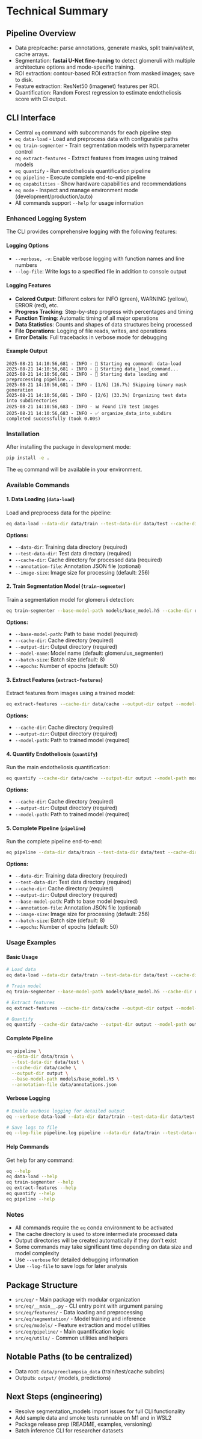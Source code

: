 # Technical Summary

## Pipeline Overview
- Data prep/cache: parse annotations, generate masks, split train/val/test, cache arrays.
- Segmentation: **fastai U-Net fine-tuning** to detect glomeruli with multiple architecture options and mode-specific training.
- ROI extraction: contour-based ROI extraction from masked images; save to disk.
- Feature extraction: ResNet50 (imagenet) features per ROI.
- Quantification: Random Forest regression to estimate endotheliosis score with CI output.

## CLI Interface
- Central `eq` command with subcommands for each pipeline step
- `eq data-load` - Load and preprocess data with configurable paths
- `eq train-segmenter` - Train segmentation models with hyperparameter control  
- `eq extract-features` - Extract features from images using trained models
- `eq quantify` - Run endotheliosis quantification pipeline
- `eq pipeline` - Execute complete end-to-end pipeline
- `eq capabilities` - Show hardware capabilities and recommendations
- `eq mode` - Inspect and manage environment mode (development/production/auto)
- All commands support `--help` for usage information

### Enhanced Logging System
The CLI provides comprehensive logging with the following features:

#### Logging Options
- `--verbose, -v`: Enable verbose logging with function names and line numbers
- `--log-file`: Write logs to a specified file in addition to console output

#### Logging Features
- **Colored Output**: Different colors for INFO (green), WARNING (yellow), ERROR (red), etc.
- **Progress Tracking**: Step-by-step progress with percentages and timing
- **Function Timing**: Automatic timing of all major operations
- **Data Statistics**: Counts and shapes of data structures being processed
- **File Operations**: Logging of file reads, writes, and operations
- **Error Details**: Full tracebacks in verbose mode for debugging

#### Example Output
```
2025-08-21 14:10:56,681 - INFO - 🔧 Starting eq command: data-load
2025-08-21 14:10:56,681 - INFO - 🚀 Starting data_load_command...
2025-08-21 14:10:56,681 - INFO - 🔄 Starting data loading and preprocessing pipeline...
2025-08-21 14:10:56,681 - INFO - [1/6] (16.7%) Skipping binary mask generation
2025-08-21 14:10:56,681 - INFO - [2/6] (33.3%) Organizing test data into subdirectories
2025-08-21 14:10:56,683 - INFO - 📊 Found 178 test images
2025-08-21 14:10:56,683 - INFO - ✅ organize_data_into_subdirs completed successfully (took 0.00s)
```

### Installation
After installing the package in development mode:
```bash
pip install -e .
```
The `eq` command will be available in your environment.

### Available Commands

#### 1. Data Loading (`data-load`)
Load and preprocess data for the pipeline:
```bash
eq data-load --data-dir data/train --test-data-dir data/test --cache-dir data/cache
```

**Options:**
- `--data-dir`: Training data directory (required)
- `--test-data-dir`: Test data directory (required)
- `--cache-dir`: Cache directory for processed data (required)
- `--annotation-file`: Annotation JSON file (optional)
- `--image-size`: Image size for processing (default: 256)

#### 2. Train Segmentation Model (`train-segmenter`)
Train a segmentation model for glomeruli detection:
```bash
eq train-segmenter --base-model-path models/base_model.h5 --cache-dir data/cache --output-dir output
```

**Options:**
- `--base-model-path`: Path to base model (required)
- `--cache-dir`: Cache directory (required)
- `--output-dir`: Output directory (required)
- `--model-name`: Model name (default: glomerulus_segmenter)
- `--batch-size`: Batch size (default: 8)
- `--epochs`: Number of epochs (default: 50)

#### 3. Extract Features (`extract-features`)
Extract features from images using a trained model:
```bash
eq extract-features --cache-dir data/cache --output-dir output --model-path models/trained_model.h5
```

**Options:**
- `--cache-dir`: Cache directory (required)
- `--output-dir`: Output directory (required)
- `--model-path`: Path to trained model (required)

#### 4. Quantify Endotheliosis (`quantify`)
Run the main endotheliosis quantification:
```bash
eq quantify --cache-dir data/cache --output-dir output --model-path models/trained_model.h5
```

**Options:**
- `--cache-dir`: Cache directory (required)
- `--output-dir`: Output directory (required)
- `--model-path`: Path to trained model (required)

#### 5. Complete Pipeline (`pipeline`)
Run the complete pipeline end-to-end:
```bash
eq pipeline --data-dir data/train --test-data-dir data/test --cache-dir data/cache --output-dir output --base-model-path models/base_model.h5
```

**Options:**
- `--data-dir`: Training data directory (required)
- `--test-data-dir`: Test data directory (required)
- `--cache-dir`: Cache directory (required)
- `--output-dir`: Output directory (required)
- `--base-model-path`: Path to base model (required)
- `--annotation-file`: Annotation JSON file (optional)
- `--image-size`: Image size for processing (default: 256)
- `--batch-size`: Batch size (default: 8)
- `--epochs`: Number of epochs (default: 50)

### Usage Examples

#### Basic Usage
```bash
# Load data
eq data-load --data-dir data/train --test-data-dir data/test --cache-dir data/cache

# Train model
eq train-segmenter --base-model-path models/base_model.h5 --cache-dir data/cache --output-dir output

# Extract features
eq extract-features --cache-dir data/cache --output-dir output --model-path output/glomerulus_segmentation/glomerulus_segmenter.h5

# Quantify
eq quantify --cache-dir data/cache --output-dir output --model-path output/glomerulus_segmentation/glomerulus_segmenter.h5
```

#### Complete Pipeline
```bash
eq pipeline \
  --data-dir data/train \
  --test-data-dir data/test \
  --cache-dir data/cache \
  --output-dir output \
  --base-model-path models/base_model.h5 \
  --annotation-file data/annotations.json
```

#### Verbose Logging
```bash
# Enable verbose logging for detailed output
eq --verbose data-load --data-dir data/train --test-data-dir data/test --cache-dir data/cache

# Save logs to file
eq --log-file pipeline.log pipeline --data-dir data/train --test-data-dir data/test --cache-dir data/cache --output-dir output --base-model-path models/base_model.h5
```

#### Help Commands
Get help for any command:
```bash
eq --help
eq data-load --help
eq train-segmenter --help
eq extract-features --help
eq quantify --help
eq pipeline --help
```

### Notes
- All commands require the `eq` conda environment to be activated
- The cache directory is used to store intermediate processed data
- Output directories will be created automatically if they don't exist
- Some commands may take significant time depending on data size and model complexity
- Use `--verbose` for detailed debugging information
- Use `--log-file` to save logs for later analysis

## Package Structure
- `src/eq/` - Main package with modular organization
- `src/eq/__main__.py` - CLI entry point with argument parsing
- `src/eq/features/` - Data loading and preprocessing
- `src/eq/segmentation/` - Model training and inference
- `src/eq/models/` - Feature extraction and model utilities
- `src/eq/pipeline/` - Main quantification logic
- `src/eq/utils/` - Common utilities and helpers

## Notable Paths (to be centralized)
- Data root: `data/preeclampsia_data` (train/test/cache subdirs)
- Outputs: `output/` (models, predictions)

## Next Steps (engineering)
- Resolve segmentation_models import issues for full CLI functionality
- Add sample data and smoke tests runnable on M1 and in WSL2
- Package release prep (README, examples, versioning)
- Batch inference CLI for researcher datasets
